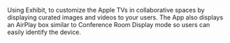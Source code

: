 Using Exhibit, to  customize the Apple TVs in  collaborative spaces by displaying curated images and videos to your users. The App also displays an AirPlay box similar to Conference Room Display mode so users can easily identify the device.
